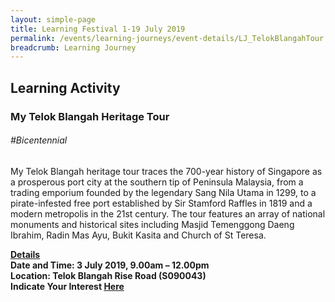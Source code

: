 ```yaml
---
layout: simple-page
title: Learning Festival 1-19 July 2019
permalink: /events/learning-journeys/event-details/LJ_TelokBlangahTour
breadcrumb: Learning Journey
---
```


## Learning Activity
### My Telok Blangah Heritage Tour

###### _#Bicentennial_

My Telok Blangah heritage tour traces the 700-year history of Singapore as a prosperous port city at the southern tip of Peninsula Malaysia, from a trading emporium founded by the legendary Sang Nila Utama in 1299, to a pirate-infested free port established by Sir Stamford Raffles in 1819 and a modern metropolis in the 21st century. The tour features an array of national monuments and historical sites including Masjid Temenggong Daeng Ibrahim, Radin Mas Ayu, Bukit Kasita and Church of St Teresa.

<b><u>Details</u><br>
**Date and Time: 3 July 2019, 9.00am – 12.00pm** <br>
**Location: Telok Blangah Rise Road (S090043)** <br>
**Indicate Your Interest [Here](https://www.eventbrite.sg/e/my-telok-blangah-heritage-tickets-63639950806)** 
